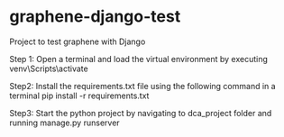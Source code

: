# graphene-django-test
Project to test graphene with Django

Step 1:
Open a terminal and load the virtual environment by executing
venv\\Scripts\\activate

Step2:
Install the requirements.txt file using the following command in a terminal
pip install -r requirements.txt

Step3:
Start the python project by navigating to dca_project folder and running
manage.py runserver